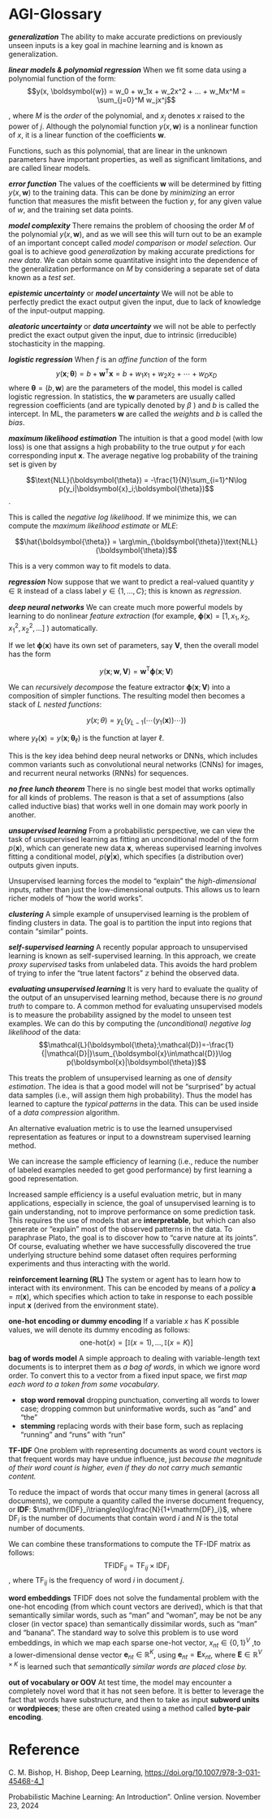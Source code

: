 # AGI-Glossary

***generalization*** The ability to make accurate predictions on previously unseen inputs is a key goal in machine learning and is known as generalization.

***linear models & polynomial regression***
When we fit some data using a polynomial function of the form:
$$y(x, \boldsymbol{w}) = w_0 + w_1x + w_2x^2 + ... + w_Mx^M = \sum_{j=0}^M w_jx^j$$

, where $M$ is the *order* of the polynomial, and $x_j$ denotes $x$ raised to the power of $j$.
Although the polynomial function $y(x, \boldsymbol{w})$ is a nonlinear function of $x$, it is a linear function of the coefficients $\boldsymbol{w}$.

Functions, such as this polynomial, that are linear in the unknown parameters have important properties, as well as significant limitations, and are called linear models.

***error function***
The values of the coefficients $\boldsymbol{w}$ will be determined by fitting $y(x, \boldsymbol{w})$ to the training data. This can be done by *minimizing* an error function that measures the misfit between the fuction $y$, for any given value of $w$, and the training set data points.

***model complexity***
There remains the problem of choosing the order $M$ of the polynomial $y(x, \boldsymbol{w})$, and as we will see this will turn out to be an example of an important concept called *model comparison* or *model selection*.
Our goal is to achieve good *generalization* by making accurate predictions for *new data*. We can obtain some quantitative insight into the dependence of the generalization performance on $M$ by considering a separate set of data known as a *test set*.

***epistemic uncertainty*** or ***model uncertainty*** We will not be able to perfectly predict the exact output given the input, due to lack of knowledge of the input-output mapping.

***aleatoric uncertainty*** or ***data uncertainty*** we will not be able to perfectly predict the exact output given the input, due to intrinsic (irreducible) stochasticity in the mapping.

***logistic regression***
When $f$ is an *affine function* of the form
$$y(\boldsymbol{x};\boldsymbol{\theta})=b+\boldsymbol{w}^\mathsf{T}\boldsymbol{x}=b+w_1x_1+w_2x_2+\cdots+w_Dx_D$$
where $\boldsymbol{\theta} = (b, \boldsymbol{w})$ are the parameters of the model, this model is called logistic regression.
In statistics, the $\boldsymbol{w}$ parameters are usually called regression coefficients (and are typically denoted by $\beta$ ) and $b$ is called the intercept. In ML, the parameters $\boldsymbol{w}$ are called the *weights* and $b$ is called the *bias*.

***maximum likelihood estimation***
The intuition is that a good model (with low loss) is one that assigns a high probability to the true output $y$ for each corresponding input $\boldsymbol{x}$. The average negative log probability of the training set is given by

$$\text{NLL}(\boldsymbol{\theta}) = -\frac{1}{N}\sum_{i=1}^N\log p(y_i|\boldsymbol{x}_i;\boldsymbol{\theta})$$
.

This is called the *negative log likelihood*. If we minimize this, we can compute the *maximum likelihood estimate* or *MLE*:

$$\hat{\boldsymbol{\theta}} = \arg\min_{\boldsymbol{\theta}}\text{NLL}(\boldsymbol{\theta})$$

This is a very common way to fit models to data.

***regression***
Now suppose that we want to predict a real-valued quantity $y\in\mathbb{R}$ instead of a class label $y \in \{1, \ldots, C\}$; this is known as *regression*.


***deep neural networks***
We can create much more powerful models by learning to do nonlinear *feature extraction* (for example, $\boldsymbol{\phi}(\boldsymbol{x})=[1,x_1,x_2,x_1^2,x_2^2,\ldots]$ ) automatically.

If we let $\boldsymbol{\phi}(\boldsymbol{x})$ have its own set of parameters, say $\mathbf{V}$, then the overall model has the form

$$y(\boldsymbol{x};\boldsymbol{w},\mathbf{V})=\boldsymbol{w}^\mathsf{T}\boldsymbol{\phi}(\boldsymbol{x};\mathbf{V})$$

We can *recursively decompose* the feature extractor $\boldsymbol{\phi}(\boldsymbol{x};\mathbf{V})$ into a composition of simpler functions.
The resulting model then becomes a stack of $L$ *nested functions*:

$$y(x;\theta)=y_L(y_{L-1}(\cdots (y_1(\boldsymbol{x})) \cdots ))$$

where $y_\ell(\boldsymbol{x})=y(\boldsymbol{x};\boldsymbol{\theta}_\ell)$ is the function at layer $\ell$.

This is the key idea behind deep neural networks or DNNs, which includes common variants such as convolutional neural networks (CNNs) for images, and recurrent neural networks (RNNs) for sequences.

***no free lunch theorem***
There is no single best model that works optimally for all kinds of problems. The reason is that a set of assumptions (also called inductive bias) that works well in one domain may work poorly in another.

***unsupervised learning***
From a probabilistic perspective, we can view the task of unsupervised learning as fitting an unconditional model of the form $p(\boldsymbol{x})$, which can generate new data $\boldsymbol{x}$, whereas supervised learning involves fitting a conditional model, $p(\boldsymbol{y}|\boldsymbol{x})$, which specifies (a distribution over) outputs given inputs.

Unsupervised learning forces the model to “explain” the *high-dimensional* inputs, rather than just the low-dimensional outputs. This allows us to learn richer models of “how the world works”.

***clustering***
A simple example of unsupervised learning is the problem of finding clusters in data. The goal is to partition the input into regions that contain “similar” points.

***self-supervised learning***
A recently popular approach to unsupervised learning is known as self-supervised learning. In this approach, we create *proxy supervised* tasks from unlabeled data. This avoids the hard problem of trying to infer the “true latent factors” $\mathbb{z}$ behind the observed data.

***evaluating unsupervised learning***
It is very hard to evaluate the quality of the output of an unsupervised learning method, because there is *no ground truth* to compare to. A common method for evaluating unsupervised models is to measure the probability assigned by the model to unseen test examples.
We can do this by computing the *(unconditional) negative log likelihood* of the data:
$$\mathcal{L}(\boldsymbol{\theta};\mathcal{D})=-\frac{1}{|\mathcal{D}|}\sum_{\boldsymbol{x}\in\mathcal{D}}\log p(\boldsymbol{x}|\boldsymbol{\theta})$$

This treats the problem of unsupervised learning as one of *density estimation*. The idea is that a good model will not be “surprised” by actual data samples (i.e., will assign them high probability).
Thus the model has learned to capture the *typical patterns* in the data. This can be used inside of a *data compression* algorithm.

An alternative evaluation metric is to use the learned unsupervised representation as features or input to a downstream supervised learning method.

We can increase the sample efficiency of learning (i.e., reduce the number of labeled examples needed to get good performance) by first learning a good representation.

Increased sample efficiency is a useful evaluation metric, but in many applications, especially in science, the goal of unsupervised learning is to gain understanding, not to improve performance on some prediction task. This requires the use of models that are **interpretable**, but which can also generate or “explain” most of the observed patterns in the data. To paraphrase Plato, the goal is to discover how to “carve nature at its joints”. Of course, evaluating whether we have successfully discovered the true underlying structure behind some dataset often requires performing experiments and thus interacting with the world.

**reinforcement learning (RL)**
The system or agent has to learn how to interact with its environment.
This can be encoded by means of a *policy* $\boldsymbol{a}=\pi(\boldsymbol{x})$, which specifies which action to take in response to each possible input $\boldsymbol{x}$ (derived from the environment state).

**one-hot encoding or dummy encoding** 
If a variable $x$ has $K$ possible values, we will denote its dummy encoding as follows: 
$$\text{one-hot}(x) = [\mathbb{I}(x = 1), \ldots, \mathbb{I}(x = K)]$$

**bag of words model**
A simple approach to dealing with variable-length text documents is to interpret them as *a bag of words*, in which we ignore word order. To convert this to a vector from a fixed input space, we first *map each word to a token from some vocabulary*.
* **stop word removal** dropping punctuation, converting all words to lower case; dropping common but uninformative words, such as “and” and “the”
* **stemming** replacing words with their base form, such as replacing “running” and “runs” with “run”

**TF-IDF**
One problem with representing documents as word count vectors is that frequent words may have undue influence, just *because the magnitude of their word count is higher, even if they do not carry much semantic content.*

To reduce the impact of words that occur many times in general (across all documents), we compute a quantity called the inverse document frequency, or **IDF**:
$\mathrm{IDF}_i\triangleq\log\frac{N}{1+\mathrm{DF}_i}$, where $\mathrm{DF}_i$ is the number of documents that contain word $i$ and $N$ is the total number of documents.

We can combine these transformations to compute the TF-IDF matrix as follows:
$$\mathrm{TFIDF}_{ij}=\mathrm{TF}_{ij}\times\mathrm{IDF}_i$$
, where $\mathrm{TF}_{ij}$ is the frequency of word $i$ in document $j$.

**word embeddings**
TFIDF does not solve the fundamental problem with the one-hot encoding (from which count vectors are derived), which is that that semantically similar words, such as “man” and “woman”, may be not be any closer (in vector space) than semantically dissimilar words, such as “man” and “banana”.
The standard way to solve this problem is to use word embeddings, in which we map each sparse one-hot vector, $x_{nt} \in \{0,1\}^{V}$ ,to a lower-dimensional dense vector $\mathbf{e}_{nt} \in \mathbb{R}^K$, using $\mathbf{e}_{nt} = \mathbf{E}x_{nt}$, where $\mathbf{E} \in \mathbb{R}^{V \times K}$ is learned such that *semantically similar words are placed close by.*

**out of vocabulary or OOV**
At test time, the model may encounter a completely novel word that it has not seen before.
It is better to leverage the fact that words have substructure, and then to take as input **subword units** or **wordpieces**; these are often created using a method called **byte-pair encoding**.
# Reference
C. M. Bishop, H. Bishop, Deep Learning, https://doi.org/10.1007/978-3-031-45468-4_1

Probabilistic Machine Learning: An Introduction”. Online version. November 23, 2024

